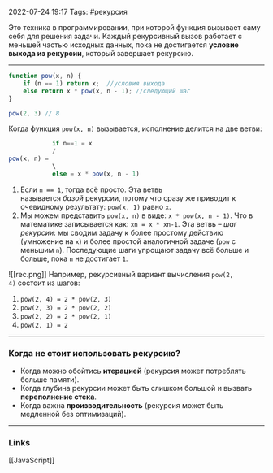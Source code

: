 2022-07-24 19:17
Tags: #рекурсия

Это техника в программировании, при которой функция вызывает саму себя для решения задачи. Каждый рекурсивный вызов работает с меньшей частью исходных данных, пока не достигается **условие выхода из рекурсии**, который завершает рекурсию.

---

```js
function pow(x, n) {
	if (n == 1) return x;  //условия выхода
	else return x * pow(x, n - 1); //следующий шаг
}

pow(2, 3) // 8
```

Когда функция `pow(x, n)` вызывается, исполнение делится на две ветви:
```js
			if n==1 = x
			/
pow(x, n) = 
			\
			else = x * pow(x, n - 1)
```
1.  Если `n == 1`, тогда всё просто. Эта ветвь называется _базой_ рекурсии, потому что сразу же приводит к очевидному результату: `pow(x, 1)` равно `x`.
2.  Мы можем представить `pow(x, n)` в виде: `x * pow(x, n - 1)`. Что в математике записывается как: `xn = x * xn-1`. Эта ветвь – _шаг рекурсии_: мы сводим задачу к более простому действию (умножение на `x`) и более простой аналогичной задаче (`pow` с меньшим `n`). Последующие шаги упрощают задачу всё больше и больше, пока `n` не достигает `1`.

![[rec.png]]
Например, рекурсивный вариант вычисления `pow(2, 4)` состоит из шагов:
1.  `pow(2, 4) = 2 * pow(2, 3)`
2.  `pow(2, 3) = 2 * pow(2, 2)`
3.  `pow(2, 2) = 2 * pow(2, 1)`
4.  `pow(2, 1) = 2`

---

### Когда **не стоит** использовать рекурсию?

- Когда можно обойтись **итерацией** (рекурсия может потреблять больше памяти).
- Когда глубина рекурсии может быть слишком большой и вызвать **переполнение стека**.
- Когда важна **производительность** (рекурсия может быть медленной без оптимизаций).

---
### Links
[[JavaScript]]